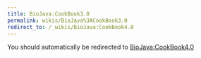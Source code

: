 ```yaml
---
title: BioJava:CookBook3.0
permalink: wikis/BioJava%3ACookBook3.0
redirect_to: /_wikis/BioJava:CookBook4.0
---
```


You should automatically be redirected to [BioJava:CookBook4.0](/_wikis/BioJava:CookBook4.0)
